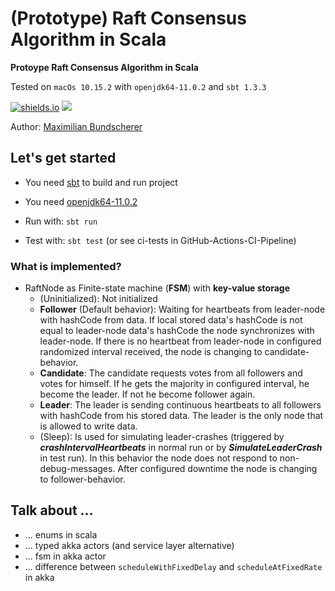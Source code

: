 # (Prototype) Raft Consensus Algorithm in Scala

**Protoype Raft Consensus Algorithm in Scala**

Tested on ``macOs 10.15.2`` with ``openjdk64-11.0.2`` and ``sbt 1.3.3``

[![shields.io](http://img.shields.io/badge/license-Apache2-blue.svg)](http://www.apache.org/licenses/LICENSE-2.0.txt)
![](https://github.com/maxbundscherer/prototype-scala-raft/workflows/CI%20Test/badge.svg)

Author: [Maximilian Bundscherer](https://bundscherer-online.de)

## Let's get started

- You need [sbt](https://www.scala-sbt.org/) to build and run project
- You need [openjdk64-11.0.2](https://jdk.java.net/archive/)

- Run with: ``sbt run``
- Test with: ``sbt test`` (or see ci-tests in GitHub-Actions-CI-Pipeline)

### What is implemented?

- RaftNode as Finite-state machine (**FSM**) with **key-value storage**
    - (Uninitialized): Not initialized
    - **Follower** (Default behavior): Waiting for heartbeats from leader-node with hashCode from data. If local stored data's hashCode is not equal to leader-node data's hashCode the node synchronizes with leader-node. If there is no heartbeat from leader-node in configured randomized interval received, the node is changing to candidate-behavior. 
    - **Candidate**: The candidate requests votes from all followers and votes for himself. If he gets the majority in configured interval, he become the leader. If not he become follower again.
    - **Leader**: The leader is sending continuous heartbeats to all followers with hashCode from his stored data. The leader is the only node that is allowed to write data.
    - (Sleep): Is used for simulating leader-crashes (triggered by ***crashIntervalHeartbeats*** in normal run or by ***SimulateLeaderCrash*** in test run). In this behavior the node does not respond to non-debug-messages. After configured downtime the node is changing to follower-behavior.
    
## Talk about ...

- ... enums in scala
- ... typed akka actors (and service layer alternative)
- ... fsm in akka actor
- ... difference between ``scheduleWithFixedDelay`` and ``scheduleAtFixedRate`` in akka